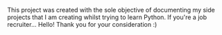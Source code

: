 This project was created with the sole objective of documenting my side projects that I am creating whilst trying to learn Python. If you're a job recruiter... Hello! Thank you for your consideration :)

